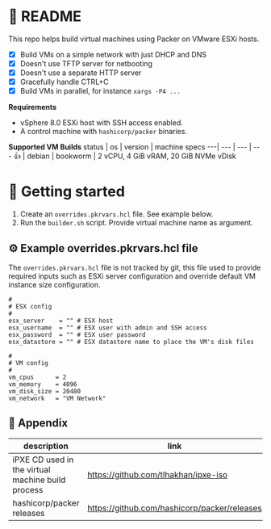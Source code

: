 # 📖 README
This repo helps build virtual machines using Packer on VMware ESXi hosts.

- [x] Build VMs on a simple network with just DHCP and DNS
- [x] Doesn't use TFTP server for netbooting
- [x] Doesn't use a separate HTTP server
- [x] Gracefully handle CTRL+C
- [x] Build VMs in parallel, for instance `xargs -P4 ...`

**Requirements**
- vSphere 8.0 ESXi host with SSH access enabled.
- A control machine with `hashicorp/packer` binaries.

**Supported VM Builds**
status | os | version | machine specs
---| --- | --- | ---
👍 | debian | bookworm | 2 vCPU, 4 GiB vRAM, 20 GiB NVMe vDisk

# 🌱 Getting started
1. Create an `overrides.pkrvars.hcl` file.  See example below.
1. Run the `builder.sh` script.  Provide virtual machine name as argument.

## ⚙️ Example overrides.pkrvars.hcl file
The `overrides.pkrvars.hcl` file is not tracked by git, this file used to provide required inputs such as ESXi server configuration and override default VM instance size configuration.

```hcl
#
# ESX config
#
esx_server    = "" # ESX host
esx_username  = "" # ESX user with admin and SSH access 
esx_password  = "" # ESX user password
esx_datastore = "" # ESX datastore name to place the VM's disk files

#
# VM config
#
vm_cpus      = 2
vm_memory    = 4096
vm_disk_size = 20480
vm_network   = "VM Network"
```

## 👏 Appendix
description | link 
--- | ---
iPXE CD used in the virtual machine build process | <https://github.com/tlhakhan/ipxe-iso>
hashicorp/packer releases | <https://github.com/hashicorp/packer/releases>